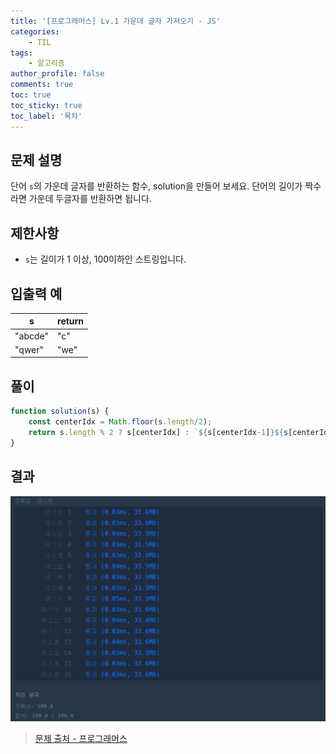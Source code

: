 ```yaml
---
title: '[프로그래머스] Lv.1 가운데 글자 가져오기 - JS'
categories:
    - TIL
tags:
    - 알고리즘
author_profile: false
comments: true
toc: true
toc_sticky: true
toc_label: '목차'
---
```


## 문제 설명
단어 `s`의 가운데 글자를 반환하는 함수, solution을 만들어 보세요. 단어의 길이가 짝수라면 가운데 두글자를 반환하면 됩니다.

## 제한사항
* `s`는 길이가 1 이상, 100이하인 스트링입니다.

## 입출력 예

| s       | return |
|---------|--------|
| "abcde" | "c"    |
| "qwer"  | "we"   |

## 풀이
```javascript
function solution(s) {
    const centerIdx = Math.floor(s.length/2);
    return s.length % 2 ? s[centerIdx] : `${s[centerIdx-1]}${s[centerIdx]}`;
}
```

## 결과
![result](/assets/images/2023/08/22/algorithm-23-result.png)

>[문제 출처 - 프로그래머스](https://school.programmers.co.kr/learn/courses/30/lessons/12903?language=javascript)